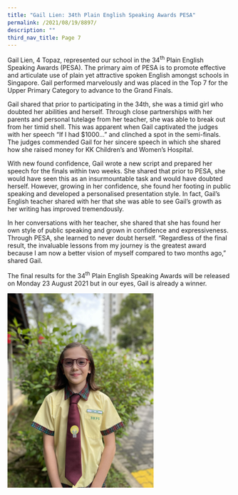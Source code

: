 ```yaml
---
title: "Gail Lien: 34th Plain English Speaking Awards PESA"
permalink: /2021/08/19/8897/
description: ""
third_nav_title: Page 7
---
```

<p>Gail Lien, 4 Topaz, represented our school in the 34<sup>th</sup>&nbsp;Plain English Speaking Awards (PESA). The primary aim of PESA is to promote effective and articulate use of plain yet attractive spoken English amongst schools in Singapore. Gail performed marvelously and was placed in the Top 7 for the Upper Primary Category to advance to the Grand Finals.</p>
<p>Gail shared that prior to participating in the 34th, she was a timid girl who doubted her abilities and herself. Through close partnerships with her parents and personal tutelage from her teacher, she was able to break out from her timid shell. This was apparent when Gail captivated the judges with her speech “If I had $1000…” and clinched a spot in the semi-finals. The judges commended Gail for her sincere speech in which she shared how she raised money for KK Children’s and Women’s Hospital.</p>
<p>With new found confidence, Gail wrote a new script and prepared her speech for the finals within two weeks. She shared that prior to PESA, she would have seen this as an insurmountable task and would have doubted herself. However, growing in her confidence, she found her footing in public speaking and developed a personalised presentation style. In fact, Gail’s English teacher shared with her that she was able to see Gail’s growth as her writing has improved tremendously.</p>
<p>In her conversations with her teacher, she shared that she has found her own style of public speaking and grown in confidence and expressiveness. Through PESA, she learned to never doubt herself. “Regardless of the final result, the invaluable lessons from my journey is the greatest award because I am now a better vision of myself compared to two months ago,” shared Gail.</p>
<p>The final results for the 34<sup>th</sup>&nbsp;Plain English Speaking Awards will be released on Monday 23 August 2021 but in our eyes, Gail is already a winner.</p>
<img style="width: 65%;" src="/images/IMG_7086-1536x2048.jpeg">